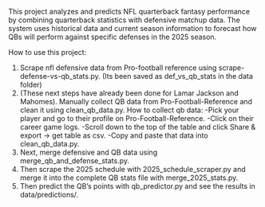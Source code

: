 This project analyzes and predicts NFL quarterback fantasy performance by combining quarterback statistics with defensive matchup data. The system uses historical data and current season information to forecast how QBs will perform against specific defenses in the 2025 season.


How to use this project:
1. Scrape nfl defensive data from Pro-football reference using scrape-defense-vs-qb_stats.py. (Its been saved as def_vs_qb_stats in the data folder)
2. (These next steps have already been done for Lamar Jackson and Mahomes). Manually collect QB data from Pro-Football-Reference and clean it using clean_qb_data.py. 
How to collect qb data:
-Pick your player and go to their profile on Pro-Football-Reference.
-Click on their career game logs.
-Scroll down to the top of the table and click Share & export -> get table as csv.
-Copy and paste that data into clean_qb_data.py.
4. Next, merge defensive and QB data using merge_qb_and_defense_stats.py.
5. Then scrape the 2025 schedule with 2025_schedule_scraper.py and merge it into the complete QB stats file with merge_2025_stats.py.
6. Then predict the QB’s points with qb_predictor.py and see the results in data/predictions/.
